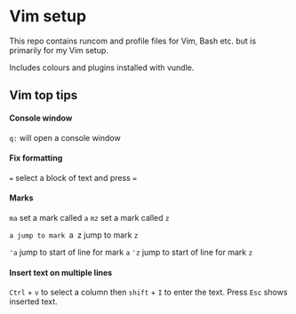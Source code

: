 # Vim setup

This repo contains runcom and profile files for Vim, Bash etc. but is primarily for my Vim setup.

Includes colours and plugins installed with vundle.


## Vim top tips

#### Console window

`q:` will open a console window

#### Fix formatting

`=` select a block of text and press `=`

#### Marks
`ma` set a mark called `a`
`mz` set a mark called `z`

`a jump to mark `a`
`z jump to mark `z`

`'a` jump to start of line for mark `a`
`'z` jump to start of line for mark `z`

#### Insert text on multiple lines
`Ctrl` + `v` to select a column then `shift` + `I` to enter the text. Press `Esc` shows inserted text.



